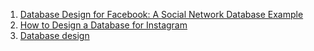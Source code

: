 1. [Database Design for Facebook: A Social Network Database Example](https://youtu.be/sougyTO_Wjw)
1. [How to Design a Database for Instagram](https://youtu.be/i_1CbyzzlDk)
1. [Database design](https://youtube.com/playlist?list=PL_c9BZzLwBRK0Pc28IdvPQizD2mJlgoID)
